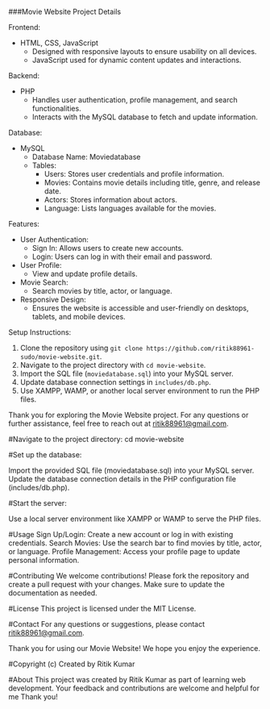 ###Movie Website Project Details

Frontend:

- HTML, CSS, JavaScript
  - Designed with responsive layouts to ensure usability on all devices.
  - JavaScript used for dynamic content updates and interactions.

Backend:

- PHP
  - Handles user authentication, profile management, and search functionalities.
  - Interacts with the MySQL database to fetch and update information.

Database:

- MySQL
  - Database Name: Moviedatabase
  - Tables:
    - Users: Stores user credentials and profile information.
    - Movies: Contains movie details including title, genre, and release date.
    - Actors: Stores information about actors.
    - Language: Lists languages available for the movies.

Features:

- User Authentication:
  - Sign In: Allows users to create new accounts.
  - Login: Users can log in with their email and password.
- User Profile:
  - View and update profile details.
- Movie Search:
  - Search movies by title, actor, or language.
- Responsive Design:
  - Ensures the website is accessible and user-friendly on desktops, tablets, and mobile devices.

Setup Instructions:

1. Clone the repository using `git clone https://github.com/ritik88961-sudo/movie-website.git`.
2. Navigate to the project directory with `cd movie-website`.
3. Import the SQL file (`moviedatabase.sql`) into your MySQL server.
4. Update database connection settings in `includes/db.php`.
5. Use XAMPP, WAMP, or another local server environment to run the PHP files.

Thank you for exploring the Movie Website project. For any questions or further assistance, feel free to reach out at ritik88961@gmail.com.

#Navigate to the project directory:
cd movie-website

#Set up the database:

Import the provided SQL file (moviedatabase.sql) into your MySQL server.
Update the database connection details in the PHP configuration file (includes/db.php).

#Start the server:

Use a local server environment like XAMPP or WAMP to serve the PHP files.

#Usage
Sign Up/Login: Create a new account or log in with existing credentials.
Search Movies: Use the search bar to find movies by title, actor, or language.
Profile Management: Access your profile page to update personal information.

#Contributing
We welcome contributions! Please fork the repository and create a pull request with your changes. Make sure to update the documentation as needed.

#License
This project is licensed under the MIT License.

#Contact
For any questions or suggestions, please contact ritik88961@gmail.com.

Thank you for using our Movie Website! We hope you enjoy the experience.

#Copyright
(c) Created by Ritik Kumar

#About
This project was created by Ritik Kumar as part of learning web development. Your feedback and contributions are welcome and helpful for me
Thank you!
